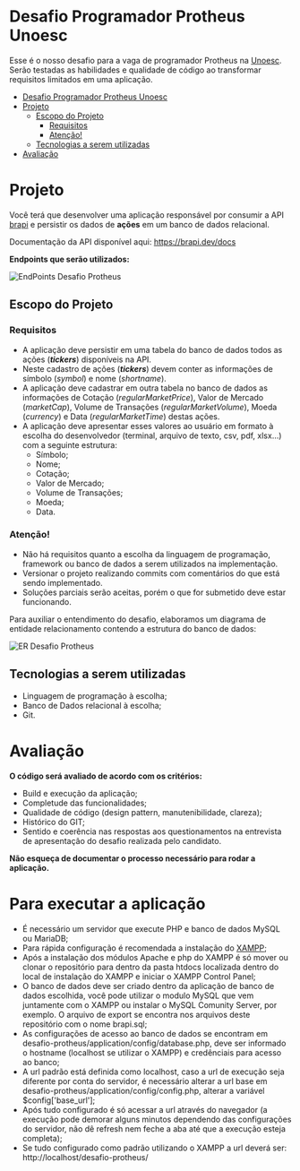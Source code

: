 
# Desafio Programador Protheus Unoesc
Esse é o nosso desafio para a vaga de programador Protheus na [Unoesc](https://www.unoesc.edu.br/). Serão testadas as habilidades e qualidade de código ao transformar requisitos limitados em uma aplicação.

- [Desafio Programador Protheus Unoesc](#desafio-programador-protheus-unoesc)
- [Projeto](#projeto)
  - [Escopo do Projeto](#escopo-do-projeto)
    - [Requisitos](#requisitos)
    - [Atenção!](#atenção)
  - [Tecnologias a serem utilizadas](#tecnologias-a-serem-utilizadas)
- [Avaliação](#avaliação)

# Projeto
Você terá que desenvolver uma aplicação responsável por consumir a API [brapi](https://brapi.dev) e persistir os dados de **ações** em um banco de dados relacional.

Documentação da API disponível aqui: https://brapi.dev/docs

**Endpoints que serão utilizados:**

![EndPoints Desafio Protheus](https://user-images.githubusercontent.com/32557284/225396097-a1d2942d-ced4-4973-b8bf-631b272ff00f.png)

## Escopo do Projeto
### Requisitos
* A aplicação deve persistir em uma tabela do banco de dados todos as ações (***tickers***) disponíveis na API.
* Neste cadastro de ações (***tickers***) devem conter as informações de símbolo (*symbol*) e nome (*shortname*).
* A aplicação deve cadastrar em outra tabela no banco de dados as informações de Cotação (*regularMarketPrice*), Valor de Mercado (*marketCap*), Volume de Transações (*regularMarketVolume*), Moeda (*currency*) e Data (*regularMarketTime*) destas ações.
* A aplicação deve apresentar esses valores ao usuário em formato à escolha do desenvolvedor (terminal, arquivo de texto, csv, pdf, xlsx...) com a seguinte estrutura:
  * Símbolo;
  * Nome;
  * Cotação;
  * Valor de Mercado;
  * Volume de Transações;
  * Moeda;
  * Data.
### Atenção!
* Não há requisitos quanto a escolha da linguagem de programação, framework ou banco de dados a serem utilizados na implementação.
* Versionar o projeto realizando commits com comentários do que está sendo implementado.
* Soluções parciais serão aceitas, porém o que for submetido deve estar funcionando.

Para auxiliar o entendimento do desafio, elaboramos um diagrama de entidade relacionamento contendo a estrutura do banco de dados:

![ER Desafio Protheus](https://user-images.githubusercontent.com/32557284/225391963-edf56be7-a835-4bc4-8017-c7dff6f055ec.png)

## Tecnologias a serem utilizadas
* Linguagem de programação à escolha;
* Banco de Dados relacional à escolha;
* Git.
# Avaliação
**O código será avaliado de acordo com os critérios:**
* Build e execução da aplicação;
* Completude das funcionalidades;
* Qualidade de código (design pattern, manutenibilidade, clareza);
* Histórico do GIT;
* Sentido e coerência nas respostas aos questionamentos na entrevista de apresentação do desafio realizada pelo candidato.

**Não esqueça de documentar o processo necessário para rodar a aplicação.**

# Para executar a aplicação
* É necessário um servidor que execute PHP e banco de dados MySQL ou MariaDB;
* Para rápida configuração é recomendada a instalação do [XAMPP](https://www.apachefriends.org/);
* Após a instalação dos módulos Apache e php do XAMPP é só mover ou clonar o repositório para dentro da pasta htdocs localizada dentro do local de instalação do XAMPP e iniciar o XAMPP Control Panel;
* O banco de dados deve ser criado dentro da aplicação de banco de dados escolhida, você pode utilizar o modulo MySQL que vem juntamente com o XAMPP ou instalar o MySQL Comunity Server, por exemplo. O arquivo de export se encontra nos arquivos deste repositório com o nome brapi.sql;
* As configurações de acesso ao banco de dados se encontram em desafio-protheus/application/config/database.php, deve ser informado o hostname (localhost se utilizar o XAMPP) e credênciais para acesso ao banco;
* A url padrão está definida como localhost, caso a url de execução seja diferente por conta do servidor, é necessário alterar a url base em desafio-protheus/application/config/config.php, alterar a variável $config['base_url'];
* Após tudo configurado é só acessar a url através do navegador (a execução pode demorar alguns minutos dependendo das configurações do servidor, não dê refresh nem feche a aba até que a execução esteja completa);
* Se tudo configurado como padrão utilizando o XAMPP a url deverá ser: http://localhost/desafio-protheus/

